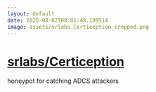 ```yaml
---
layout: default
date: 2025-08-02T08:01:48.199514
image: assets/srlabs_Certiception_cropped.png
---
```


# [srlabs/Certiception](https://github.com/srlabs/Certiception)

honeypot for catching ADCS attackers
